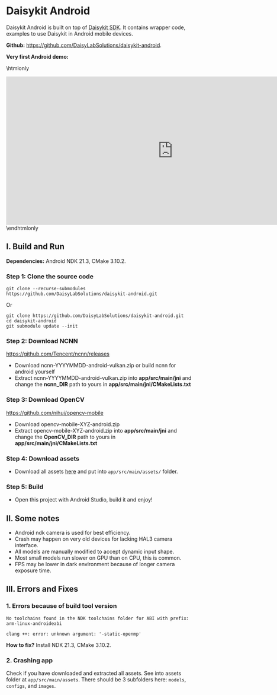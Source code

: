 # Daisykit Android

Daisykit Android is built on top of [Daisykit SDK](/docs/getting-started/sdk/). It contains wrapper code, examples to use Daisykit in Android mobile devices.

**Github:** <https://github.com/DaisyLabSolutions/daisykit-android>.

**Very first Android demo:**

\htmlonly
<iframe loading="lazy" width="900" height="400" src="https://www.youtube.com/embed/fla2a5D9W6g" title="YouTube video player" frameborder="0" allow="accelerometer; autoplay; clipboard-write; encrypted-media; gyroscope; picture-in-picture" allowfullscreen></iframe>
\endhtmlonly

## I. Build and Run

**Dependencies:** Android NDK 21.3, CMake 3.10.2.

### Step 1: Clone the source code

```
git clone --recurse-submodules https://github.com/DaisyLabSolutions/daisykit-android.git
```

Or 

```
git clone https://github.com/DaisyLabSolutions/daisykit-android.git
cd daisykit-android
git submodule update --init
```
### Step 2: Download NCNN

https://github.com/Tencent/ncnn/releases

- Download ncnn-YYYYMMDD-android-vulkan.zip or build ncnn for android yourself
- Extract ncnn-YYYYMMDD-android-vulkan.zip into **app/src/main/jni** and change the **ncnn_DIR** path to yours in **app/src/main/jni/CMakeLists.txt**

### Step 3: Download OpenCV

https://github.com/nihui/opencv-mobile

- Download opencv-mobile-XYZ-android.zip
- Extract opencv-mobile-XYZ-android.zip into **app/src/main/jni** and change the **OpenCV_DIR** path to yours in **app/src/main/jni/CMakeLists.txt**

### Step 4: Download assets

- Download all assets [here](https://drive.google.com/drive/folders/1ZAM8W4hHkV7-zmfHFjIGLAuso3QajUfW?usp=sharing) and put into `app/src/main/assets/` folder.

### Step 5: Build

- Open this project with Android Studio, build it and enjoy!

## II. Some notes

- Android ndk camera is used for best efficiency.
- Crash may happen on very old devices for lacking HAL3 camera interface.
- All models are manually modified to accept dynamic input shape.
- Most small models run slower on GPU than on CPU, this is common.
- FPS may be lower in dark environment because of longer camera exposure time.

## III. Errors and Fixes

### 1. Errors because of build tool version

```
No toolchains found in the NDK toolchains folder for ABI with prefix: arm-linux-androideabi
```

```
clang ++: error: unknown argument: '-static-openmp'
```

**How to fix?** Install NDK 21.3, CMake 3.10.2.

### 2. Crashing app

Check if you have downloaded and extracted all assets. See into assets folder at `app/src/main/assets`. There should be 3 subfolders here: `models`, `configs`, and `images`.
